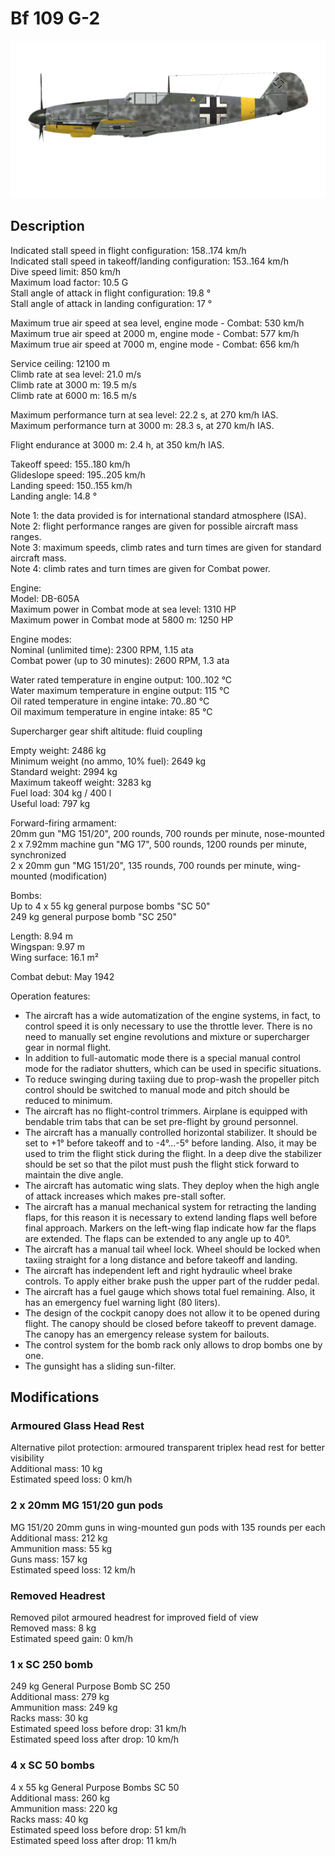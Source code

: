 # Bf 109 G-2  
  
![bf109g2](../images/bf109g2.png)  
  
## Description  
  
Indicated stall speed in flight configuration: 158..174 km/h  
Indicated stall speed in takeoff/landing configuration: 153..164 km/h  
Dive speed limit: 850 km/h  
Maximum load factor: 10.5 G  
Stall angle of attack in flight configuration: 19.8 °  
Stall angle of attack in landing configuration: 17 °  
  
Maximum true air speed at sea level, engine mode - Combat: 530 km/h  
Maximum true air speed at 2000 m, engine mode - Combat: 577 km/h  
Maximum true air speed at 7000 m, engine mode - Combat: 656 km/h  
  
Service ceiling: 12100 m  
Climb rate at sea level: 21.0 m/s  
Climb rate at 3000 m: 19.5 m/s  
Climb rate at 6000 m: 16.5 m/s  
  
Maximum performance turn at sea level: 22.2 s, at 270 km/h IAS.  
Maximum performance turn at 3000 m: 28.3 s, at 270 km/h IAS.  
  
Flight endurance at 3000 m: 2.4 h, at 350 km/h IAS.  
  
Takeoff speed: 155..180 km/h  
Glideslope speed: 195..205 km/h  
Landing speed: 150..155 km/h  
Landing angle: 14.8 °  
  
Note 1: the data provided is for international standard atmosphere (ISA).  
Note 2: flight performance ranges are given for possible aircraft mass ranges.  
Note 3: maximum speeds, climb rates and turn times are given for standard aircraft mass.  
Note 4: climb rates and turn times are given for Combat power.  
  
Engine:  
Model: DB-605A  
Maximum power in Combat mode at sea level: 1310 HP  
Maximum power in Combat mode at 5800 m: 1250 HP  
  
Engine modes:  
Nominal (unlimited time): 2300 RPM, 1.15 ata  
Combat power (up to 30 minutes): 2600 RPM, 1.3 ata  
  
Water rated temperature in engine output: 100..102 °C  
Water maximum temperature in engine output: 115 °C  
Oil rated temperature in engine intake: 70..80 °C  
Oil maximum temperature in engine intake: 85 °C  
  
Supercharger gear shift altitude: fluid coupling   
  
Empty weight: 2486 kg  
Minimum weight (no ammo, 10% fuel): 2649 kg  
Standard weight: 2994 kg  
Maximum takeoff weight: 3283 kg  
Fuel load: 304 kg / 400 l  
Useful load: 797 kg  
  
Forward-firing armament:  
20mm gun "MG 151/20", 200 rounds, 700 rounds per minute, nose-mounted  
2 x 7.92mm machine gun "MG 17", 500 rounds, 1200 rounds per minute, synchronized  
2 x 20mm gun "MG 151/20", 135 rounds, 700 rounds per minute, wing-mounted (modification)  
  
Bombs:  
Up to 4 x 55 kg general purpose bombs "SC 50"  
249 kg general purpose bomb "SC 250"  
  
Length: 8.94 m  
Wingspan: 9.97 m  
Wing surface: 16.1 m²  
  
Combat debut: May 1942  
  
Operation features:  
- The aircraft has a wide automatization of the engine systems, in fact, to control speed it is only necessary to use the throttle lever. There is no need to manually set engine revolutions and mixture or supercharger gear in normal flight.  
- In addition to full-automatic mode there is a special manual control mode for the radiator shutters, which can be used in specific situations.  
- To reduce swinging during taxiing due to prop-wash the propeller pitch control should be switched to manual mode and pitch should be reduced to minimum.  
- The aircraft has no flight-control trimmers. Airplane is equipped with bendable trim tabs that can be set pre-flight by ground personnel.  
- The aircraft has a manually controlled horizontal stabilizer. It should be set to +1° before takeoff and to -4°...-5° before landing. Also, it may be used to trim the flight stick during the flight. In a deep dive the stabilizer should be set so that the pilot must push the flight stick forward to maintain the dive angle.  
- The aircraft has automatic wing slats. They deploy when the high angle of attack increases which makes pre-stall softer.  
- The aircraft has a manual mechanical system for retracting the landing flaps, for this reason it is necessary to extend landing flaps well before final approach. Markers on the left-wing flap indicate how far the flaps are extended. The flaps can be extended to any angle up to 40°.  
- The aircraft has a manual tail wheel lock. Wheel should be locked when taxiing straight for a long distance and before takeoff and landing.  
- The aircraft has independent left and right hydraulic wheel brake controls. To apply either brake push the upper part of the rudder pedal.  
- The aircraft has a fuel gauge which shows total fuel remaining. Also, it has an emergency fuel warning light (80 liters).  
- The design of the cockpit canopy does not allow it to be opened during flight. The canopy should be closed before takeoff to prevent damage. The canopy has an emergency release system for bailouts.  
- The control system for the bomb rack only allows to drop bombs one by one.  
- The gunsight has a sliding sun-filter.  
  
## Modifications  
  
  
### Armoured Glass Head Rest  
  
Alternative pilot protection: armoured transparent triplex head rest for better visibility  
Additional mass: 10 kg  
Estimated speed loss: 0 km/h  
  
### 2 x 20mm MG 151/20 gun pods  
  
MG 151/20 20mm guns in wing-mounted gun pods with 135 rounds per each  
Additional mass: 212 kg  
Ammunition mass: 55 kg  
Guns mass: 157 kg  
Estimated speed loss: 12 km/h  
  
### Removed Headrest  
  
Removed pilot armoured headrest for improved field of view  
Removed mass: 8 kg  
Estimated speed gain: 0 km/h  
  
### 1 x SC 250 bomb  
  
249 kg General Purpose Bomb SC 250  
Additional mass: 279 kg  
Ammunition mass: 249 kg  
Racks mass: 30 kg  
Estimated speed loss before drop: 31 km/h  
Estimated speed loss after drop: 10 km/h  
  
### 4 x SC 50 bombs  
  
4 x 55 kg General Purpose Bombs SC 50  
Additional mass: 260 kg  
Ammunition mass: 220 kg  
Racks mass: 40 kg  
Estimated speed loss before drop: 51 km/h  
Estimated speed loss after drop: 11 km/h  
